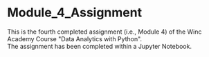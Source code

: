 # Module_4_Assignment
This is the fourth completed assignment (i.e., Module 4) of the Winc Academy Course "Data Analytics with Python".  
The assignment has been completed within a Jupyter Notebook.
